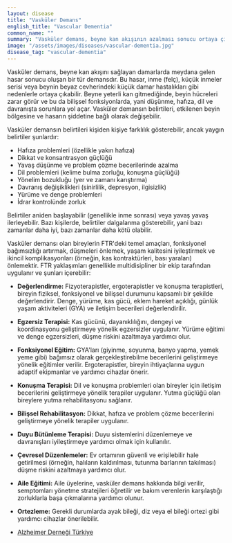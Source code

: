 ```yaml
---
layout: disease
title: "Vasküler Demans"
english_title: "Vascular Dementia"
common_name: ""
summary: "Vasküler demans, beyne kan akışının azalması sonucu ortaya çıkan ve bilişsel fonksiyonlarda bozulmaya neden olan bir demans türüdür."
image: "/assets/images/diseases/vascular-dementia.jpg"
disease_tag: "vascular-dementia"
---
```





Vasküler demans, beyne kan akışını sağlayan damarlarda meydana gelen hasar sonucu oluşan bir tür demansdır. Bu hasar, inme (felç), küçük inmeler serisi veya beynin beyaz cevherindeki küçük damar hastalıkları gibi nedenlerle ortaya çıkabilir. Beyne yeterli kan gitmediğinde, beyin hücreleri zarar görür ve bu da bilişsel fonksiyonlarda, yani düşünme, hafıza, dil ve davranışta sorunlara yol açar. Vasküler demansın belirtileri, etkilenen beyin bölgesine ve hasarın şiddetine bağlı olarak değişebilir.


Vasküler demansın belirtileri kişiden kişiye farklılık gösterebilir, ancak yaygın belirtiler şunlardır:

*   Hafıza problemleri (özellikle yakın hafıza)
*   Dikkat ve konsantrasyon güçlüğü
*   Yavaş düşünme ve problem çözme becerilerinde azalma
*   Dil problemleri (kelime bulma zorluğu, konuşma güçlüğü)
*   Yönelim bozukluğu (yer ve zamanı karıştırma)
*   Davranış değişiklikleri (sinirlilik, depresyon, ilgisizlik)
*   Yürüme ve denge problemleri
*   İdrar kontrolünde zorluk

Belirtiler aniden başlayabilir (genellikle inme sonrası) veya yavaş yavaş ilerleyebilir. Bazı kişilerde, belirtiler dalgalanma gösterebilir, yani bazı zamanlar daha iyi, bazı zamanlar daha kötü olabilir.


Vasküler demansı olan bireylerin FTR'deki temel amaçları, fonksiyonel bağımsızlığı artırmak, düşmeleri önlemek, yaşam kalitesini iyileştirmek ve ikincil komplikasyonları (örneğin, kas kontraktürleri, bası yaraları) önlemektir. FTR yaklaşımları genellikle multidisipliner bir ekip tarafından uygulanır ve şunları içerebilir:

*   **Değerlendirme:** Fizyoterapistler, ergoterapistler ve konuşma terapistleri, bireyin fiziksel, fonksiyonel ve bilişsel durumunu kapsamlı bir şekilde değerlendirir. Denge, yürüme, kas gücü, eklem hareket açıklığı, günlük yaşam aktiviteleri (GYA) ve iletişim becerileri değerlendirilir.
*   **Egzersiz Terapisi:** Kas gücünü, dayanıklılığını, dengeyi ve koordinasyonu geliştirmeye yönelik egzersizler uygulanır. Yürüme eğitimi ve denge egzersizleri, düşme riskini azaltmaya yardımcı olur.
*   **Fonksiyonel Eğitim:** GYA'ları (giyinme, soyunma, banyo yapma, yemek yeme gibi) bağımsız olarak gerçekleştirebilme becerilerini geliştirmeye yönelik eğitimler verilir. Ergoterapistler, bireyin ihtiyaçlarına uygun adaptif ekipmanlar ve yardımcı cihazlar önerir.
*   **Konuşma Terapisi:** Dil ve konuşma problemleri olan bireyler için iletişim becerilerini geliştirmeye yönelik terapiler uygulanır. Yutma güçlüğü olan bireylere yutma rehabilitasyonu sağlanır.
*   **Bilişsel Rehabilitasyon:** Dikkat, hafıza ve problem çözme becerilerini geliştirmeye yönelik terapiler uygulanır.
*   **Duyu Bütünleme Terapisi:** Duyu sistemlerini düzenlemeye ve davranışları iyileştirmeye yardımcı olmak için kullanılır.
*   **Çevresel Düzenlemeler:** Ev ortamının güvenli ve erişilebilir hale getirilmesi (örneğin, halıların kaldırılması, tutunma barlarının takılması) düşme riskini azaltmaya yardımcı olur.
*   **Aile Eğitimi:** Aile üyelerine, vasküler demans hakkında bilgi verilir, semptomları yönetme stratejileri öğretilir ve bakım verenlerin karşılaştığı zorluklarla başa çıkmalarına yardımcı olunur.
*   **Ortezleme:** Gerekli durumlarda ayak bileği, diz veya el bileği ortezi gibi yardımcı cihazlar önerilebilir.


*   [Alzheimer Derneği Türkiye](https://alzheimer.org.tr/)


